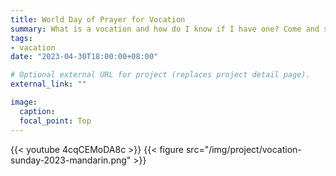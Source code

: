 ```yaml
---
title: World Day of Prayer for Vocation
summary: What is a vocation and how do I know if I have one? Come and see!
tags:
- vacation
date: "2023-04-30T18:00:00+08:00"

# Optional external URL for project (replaces project detail page).
external_link: ""

image:
  caption:
  focal_point: Top
---
```


{{< youtube 4cqCEMoDA8c >}}
{{< figure src="/img/project/vocation-sunday-2023-mandarin.png" >}}